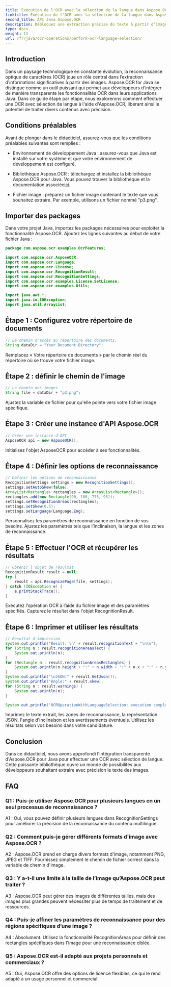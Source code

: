 ```yaml
---
title: Exécution de l'OCR avec la sélection de la langue dans Aspose.OCR
linktitle: Exécution de l'OCR avec la sélection de la langue dans Aspose.OCR
second_title: API Java Aspose.OCR
description: Débloquez une extraction précise du texte à partir d’images avec Aspose.OCR pour Java. Suivez notre guide étape par étape pour une OCR précise avec sélection de la langue.
type: docs
weight: 11
url: /fr/java/ocr-operations/perform-ocr-language-selection/
---
```

## Introduction

Dans un paysage technologique en constante évolution, la reconnaissance optique de caractères (OCR) joue un rôle central dans l’extraction d’informations significatives à partir des images. Aspose.OCR for Java se distingue comme un outil puissant qui permet aux développeurs d'intégrer de manière transparente les fonctionnalités OCR dans leurs applications Java. Dans ce guide étape par étape, nous explorerons comment effectuer une OCR avec sélection de langue à l'aide d'Aspose.OCR, libérant ainsi le potentiel de traiter divers contenus avec précision.

## Conditions préalables

Avant de plonger dans le didacticiel, assurez-vous que les conditions préalables suivantes sont remplies :

- Environnement de développement Java : assurez-vous que Java est installé sur votre système et que votre environnement de développement est configuré.

-  Bibliothèque Aspose.OCR : téléchargez et installez la bibliothèque Aspose.OCR pour Java. Vous pouvez trouver la bibliothèque et la documentation associée[ici](https://reference.aspose.com/ocr/java/).

- Fichier image : préparez un fichier image contenant le texte que vous souhaitez extraire. Par exemple, utilisons un fichier nommé "p3.png".

## Importer des packages

Dans votre projet Java, importez les packages nécessaires pour exploiter la fonctionnalité Aspose.OCR. Ajoutez les lignes suivantes au début de votre fichier Java :

```java
package com.aspose.ocr.examples.OcrFeatures;

import com.aspose.ocr.AsposeOCR;
import com.aspose.ocr.Language;
import com.aspose.ocr.License;
import com.aspose.ocr.RecognitionResult;
import com.aspose.ocr.RecognitionSettings;
import com.aspose.ocr.examples.License.SetLicense;
import com.aspose.ocr.examples.Utils;

import java.awt.*;
import java.io.IOException;
import java.util.ArrayList;
```

## Étape 1 : Configurez votre répertoire de documents

```java
// Le chemin d'accès au répertoire des documents.
String dataDir = "Your Document Directory";
```

Remplacez « Votre répertoire de documents » par le chemin réel du répertoire où se trouve votre fichier image.

## Étape 2 : définir le chemin de l'image

```java
// Le chemin des images
String file = dataDir + "p3.png";
```

Ajustez la variable de fichier pour qu'elle pointe vers votre fichier image spécifique.

## Étape 3 : Créer une instance d'API Aspose.OCR

```java
// Créer une instance d'API
AsposeOCR api = new AsposeOCR();
```

Initialisez l'objet AsposeOCR pour accéder à ses fonctionnalités.

## Étape 4 : Définir les options de reconnaissance

```java
// Définir les options de reconnaissance
RecognitionSettings settings = new RecognitionSettings();
settings.setAutoSkew(false);
ArrayList<Rectangle> rectangles = new ArrayList<Rectangle>();
rectangles.add(new Rectangle(90, 186, 775, 95));
settings.setRecognitionAreas(rectangles);
settings.setSkew(0.5);
settings.setLanguage(Language.Eng);
```

Personnalisez les paramètres de reconnaissance en fonction de vos besoins. Ajustez les paramètres tels que l’inclinaison, la langue et les zones de reconnaissance.

## Étape 5 : Effectuer l'OCR et récupérer les résultats

```java
// Obtenir l'objet de résultat
RecognitionResult result = null;
try {
    result = api.RecognizePage(file, settings);
} catch (IOException e) {
    e.printStackTrace();
}
```

Exécutez l’opération OCR à l’aide du fichier image et des paramètres spécifiés. Capturez le résultat dans l'objet RecognitionResult.

## Étape 6 : Imprimer et utiliser les résultats

```java
// Résultat d'impression
System.out.println("Result: \n" + result.recognitionText + "\n\n");
for (String n : result.recognitionAreasText) {
    System.out.println(n);
}
for (Rectangle n : result.recognitionAreasRectangles) {
    System.out.println(n.height + ":" + n.width + ":" + n.x + ":" + n.y);
}
System.out.println("\nJSON:" + result.GetJson());
System.out.println("Angle:" + result.skew);
for (String n : result.warnings) {
    System.out.println(n);
}

System.out.println("OCROperationWithLanguageSelection: execution complete");
```

Imprimez le texte extrait, les zones de reconnaissance, la représentation JSON, l'angle d'inclinaison et les avertissements éventuels. Utilisez les résultats selon vos besoins dans votre candidature.

## Conclusion

Dans ce didacticiel, nous avons approfondi l'intégration transparente d'Aspose.OCR pour Java pour effectuer une OCR avec sélection de langue. Cette puissante bibliothèque ouvre un monde de possibilités aux développeurs souhaitant extraire avec précision le texte des images.

## FAQ

### Q1 : Puis-je utiliser Aspose.OCR pour plusieurs langues en un seul processus de reconnaissance ?

A1 : Oui, vous pouvez définir plusieurs langues dans RecognitionSettings pour améliorer la précision de la reconnaissance du contenu multilingue.

### Q2 : Comment puis-je gérer différents formats d'image avec Aspose.OCR ?

A2 : Aspose.OCR prend en charge divers formats d'image, notamment PNG, JPEG et TIFF. Fournissez simplement le chemin de fichier correct dans la variable de chemin d'image.

### Q3 : Y a-t-il une limite à la taille de l’image qu’Aspose.OCR peut traiter ?

A3 : Aspose.OCR peut gérer des images de différentes tailles, mais des images plus grandes peuvent nécessiter plus de temps de traitement et de ressources.

### Q4 : Puis-je affiner les paramètres de reconnaissance pour des régions spécifiques d’une image ?

A4 : Absolument. Utilisez la fonctionnalité RecognitionAreas pour définir des rectangles spécifiques dans l'image pour une reconnaissance ciblée.

### Q5 : Aspose.OCR est-il adapté aux projets personnels et commerciaux ?

A5 : Oui, Aspose.OCR offre des options de licence flexibles, ce qui le rend adapté à un usage personnel et commercial.